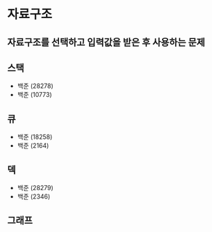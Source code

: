 #  자료구조

## 자료구조를 선택하고 입력값을 받은 후 사용하는 문제

## 스택
- 백준 (28278)
- 백준 (10773)

## 큐
- 백준 (18258)
- 백준 (2164)

## 덱
- 백준 (28279)
- 백준 (2346)

## 그래프